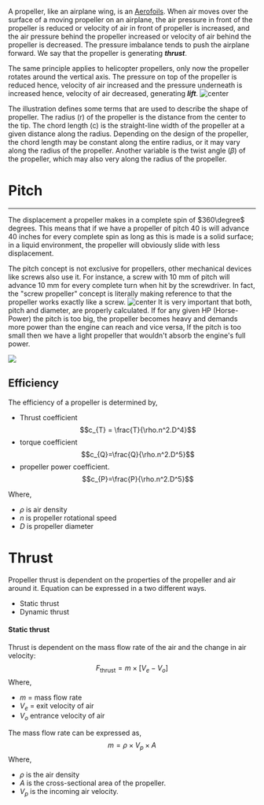 A propeller, like an airplane wing, is an [Aerofoils](Aerofoils.md). When air moves over the surface of a moving propeller on an airplane, the air pressure in front of the propeller is reduced or velocity of air in front of propeller is increased, and the air pressure behind the propeller increased or velocity of air behind the propeller is decreased. The pressure imbalance tends to push the airplane forward. We say that the propeller is generating ***thrust***.

The same principle applies to helicopter propellers, only now the propeller rotates around the vertical axis. The pressure on top of the propeller is reduced hence, velocity of air increased and the pressure underneath is increased hence, velocity of air decreased, generating ***lift***.
![center](images/Aero_img032.gif)

The illustration defines some terms that are used to describe the shape of propeller. The radius (r) of the propeller is the distance from the center to the tip. The chord length (c) is the straight-line width of the propeller at a given distance along the radius. Depending on the design of the propeller, the chord length may be constant along the entire radius, or it may vary along the radius of the propeller. Another variable is the twist angle $(\beta)$ of the propeller, which may also very along the radius of the propeller.
# Pitch
---
The displacement a propeller makes in a complete spin of $360\degree$ degrees. This means that if we have a propeller of pitch 40 is will advance 40 inches for every complete spin as long as this is made is a solid surface; in a liquid environment, the propeller will obviously slide with less displacement.

The pitch concept is not exclusive for propellers, other mechanical devices like screws also use it. For instance, a screw with 10 mm of pitch will advance 10 mm for every complete turn when hit by the screwdriver. In fact, the "screw propeller" concept is literally making reference to that the propeller works exactly like a screw.
![center](images/tnl502.jpg)
It is very important that both, pitch and diameter, are properly calculated. If for any given HP (Horse-Power) the pitch is too big, the propeller becomes heavy and demands more power than the engine can reach and vice versa, If the pitch is too small then we have a light propeller that wouldn't absorb the engine's full power.

![](images/Definition-of-propeller-pitch%201.png)

## Efficiency
The efficiency of a propeller is determined by,
- Thrust coefficient $$c_{T} = \frac{T}{\rho.n^2.D^4}$$
- torque coefficient $$c_{Q}=\frac{Q}{\rho.n^2.D^5}$$
- propeller power coefficient. $$c_{P}=\frac{P}{\rho.n^2.D^5}$$

Where, 
- $\rho$ is air density
- $n$ is propeller rotational speed 
- $D$ is propeller diameter


# Thrust
Propeller thrust is dependent on the properties of the propeller and air around it. Equation can be expressed in a two different ways.
- Static thrust
- Dynamic thrust 

#### Static thrust
Thrust is dependent on the mass flow rate of the air and the change in air velocity: 
$$F_{\text{thrust}}=m \times [V_{e}-V_{o}]$$
Where,
- $m$ = mass flow rate
- $V_{e}$ = exit velocity of air
- $V_{o}$ entrance velocity of air

The mass flow rate can be expressed as,
$$m=\rho \times V_{p} \times A$$
Where,
- $\rho$ is the air density
- $A$ is the cross-sectional area of the propeller.
- $V_{p}$ is the incoming air velocity.
